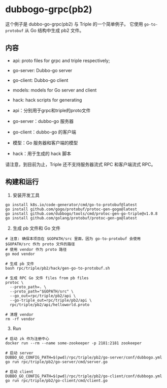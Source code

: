 # dubbogo-grpc(pb2)

这个例子是 dubbo-go-grpc(pb2) 与 Triple 的一个简单例子。
它使用 `go-to-protobuf` 从 Go 结构中生成 pb2 文件。

## 内容

- api: proto files for grpc and triple respectively;
- go-server: Dubbo-go server
- go-client: Dubbo-go client
- models: models for Go server and client
- hack: hack scripts for generating

- api：分别用于grpc和triple的proto文件
- go-server：dubbo-go 服务器
- go-client：dubbo-go 的客户端
- 模型：Go 服务器和客户端的模型
- hack：用于生成的 hack 脚本

请注意，到目前为止，Triple 还不支持服务器流式 RPC 和客户端流式 RPC。


## 构建和运行

1. 安装开发工具

```shell
go install k8s.io/code-generator/cmd/go-to-protobuf@latest
go install github.com/gogo/protobuf/protoc-gen-gogo@latest
go install github.com/dubbogo/tools/cmd/protoc-gen-go-triple@v1.0.8
go install github.com/golang/protobuf/protoc-gen-go@latest
```

2. 生成 pb 文件和 Go 文件

```shell
# 注意: 确保本项目在 $GOPATH/src 里面，因为 go-to-protobuf 会使用 $GOPATH/src 作为 proto 文件的路径
# 使用 vendor 作为 proto 路径
go mod vendor

# 生成 pb 文件
bash rpc/triple/pb2/hack/gen-go-to-protobuf.sh

# 生成 RPC Go 文件 files from pb files
protoc \
  --proto_path=. \
  --proto_path="$GOPATH/src" \
  --go_out=rpc/triple/pb2/api \
  --go-triple_out=rpc/triple/pb2/api \
  rpc/triple/pb2/api/helloworld.proto
  
# 清理 vendor
rm -rf vendor
```

3. Run

```shell
# 启动 zk 作为注册中心
docker run --rm --name some-zookeeper -p 2181:2181 zookeeper

# 启动 server
DUBBO_GO_CONFIG_PATH=$(pwd)/rpc/triple/pb2/go-server/conf/dubbogo.yml go run rpc/triple/pb2/go-server/cmd/server.go

# 启动 client
DUBBO_GO_CONFIG_PATH=$(pwd)/rpc/triple/pb2/go-client/conf/dubbogo.yml go run rpc/triple/pb2/go-client/cmd/client.go
```